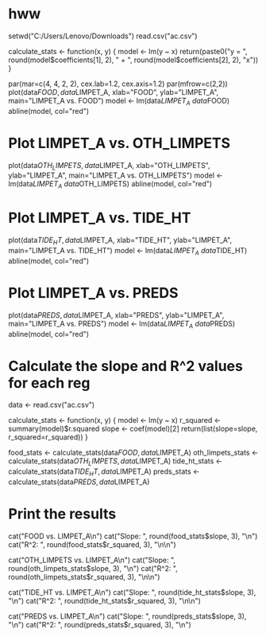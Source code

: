 # hww
setwd("C:/Users/Lenovo/Downloads")
read.csv("ac.csv")

calculate_stats <- function(x, y) {
  model <- lm(y ~ x)
  return(paste0("y = ", round(model$coefficients[1], 2), 
                " + ", round(model$coefficients[2], 2), "x"))
}

par(mar=c(4, 4, 2, 2), cex.lab=1.2, cex.axis=1.2)
par(mfrow=c(2,2))
plot(data$FOOD, data$LIMPET_A, xlab="FOOD", ylab="LIMPET_A", 
     main="LIMPET_A vs. FOOD")
model <- lm(data$LIMPET_A ~ data$FOOD)
abline(model, col="red")

# Plot LIMPET_A vs. OTH_LIMPETS
plot(data$OTH_LIMPETS, data$LIMPET_A, xlab="OTH_LIMPETS", ylab="LIMPET_A", 
     main="LIMPET_A vs. OTH_LIMPETS")
model <- lm(data$LIMPET_A ~ data$OTH_LIMPETS)
abline(model, col="red")

# Plot LIMPET_A vs. TIDE_HT
plot(data$TIDE_HT, data$LIMPET_A, xlab="TIDE_HT", ylab="LIMPET_A", 
     main="LIMPET_A vs. TIDE_HT")
model <- lm(data$LIMPET_A ~ data$TIDE_HT)
abline(model, col="red")

# Plot LIMPET_A vs. PREDS
plot(data$PREDS, data$LIMPET_A, xlab="PREDS", ylab="LIMPET_A", 
     main="LIMPET_A vs. PREDS")
model <- lm(data$LIMPET_A ~ data$PREDS)
abline(model, col="red")


# Calculate the slope and R^2 values for each reg
data <- read.csv("ac.csv")

calculate_stats <- function(x, y) {
  model <- lm(y ~ x)
  r_squared <- summary(model)$r.squared
  slope <- coef(model)[2]
  return(list(slope=slope, r_squared=r_squared))
}

food_stats <- calculate_stats(data$FOOD, data$LIMPET_A)
oth_limpets_stats <- calculate_stats(data$OTH_LIMPETS, data$LIMPET_A)
tide_ht_stats <- calculate_stats(data$TIDE_HT, data$LIMPET_A)
preds_stats <- calculate_stats(data$PREDS, data$LIMPET_A)

# Print the results
cat("FOOD vs. LIMPET_A\n")
cat("Slope: ", round(food_stats$slope, 3), "\n")
cat("R^2: ", round(food_stats$r_squared, 3), "\n\n")

cat("OTH_LIMPETS vs. LIMPET_A\n")
cat("Slope: ", round(oth_limpets_stats$slope, 3), "\n")
cat("R^2: ", round(oth_limpets_stats$r_squared, 3), "\n\n")

cat("TIDE_HT vs. LIMPET_A\n")
cat("Slope: ", round(tide_ht_stats$slope, 3), "\n")
cat("R^2: ", round(tide_ht_stats$r_squared, 3), "\n\n")

cat("PREDS vs. LIMPET_A\n")
cat("Slope: ", round(preds_stats$slope, 3), "\n")
cat("R^2: ", round(preds_stats$r_squared, 3), "\n")

